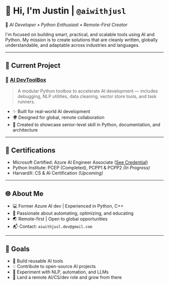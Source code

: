 # 👋 Hi, I'm Justin | `@aiwithjusl`

🎯 *AI Developer • Python Enthusiast • Remote-First Creator*

I'm focused on building smart, practical, and scalable tools using AI and Python. My mission is to create solutions that are cleanly written, globally understandable, and adaptable across industries and languages.

---

## 🚀 Current Project
### 🔧 [AI DevToolBox](https://github.com/aiwithjusl/ai-dev-toolbox)
> A modular Python toolbox to accelerate AI development — includes debugging, NLP utilities, data cleaning, vector store tools, and task runners.

- ✨ Built for real-world AI development
- 🌍 Designed for global, remote collaboration
- 🧰 Created to showcase senior-level skill in Python, documentation, and architecture

---

## 📜 Certifications
- Microsoft Certified: Azure AI Engineer Associate ([See Credential](https://learn.microsoft.com/api/credentials/share/en-us/JustinLane-2922/BD501FB13C8F20E0?sharingId=12A2F6E37E3F31ED))
- Python Institute: PCEP (Completed), PCPP1 & PCPP2 *(In Progress)*
- HarvardX: CS & AI Certification *(Upcoming)*

---

## 🌐 About Me
- 💻 Former Azure AI dev | Experienced in Python, C++
- 🧠 Passionate about automating, optimizing, and educating
- 🌏 Remote-first | Open to global opportunities
- 📬 Contact: `aiwithjusl.dev@gmail.com`

---

## 📌 Goals
- 🔨 Build reusable AI tools
- 💡 Contribute to open-source AI projects
- 🧪 Experiment with NLP, automation, and LLMs
- 🌟 Land a remote AI/CS/dev role and grow from there
